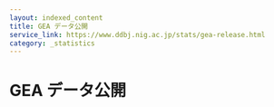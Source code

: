 ```yaml
---
layout: indexed_content
title: GEA データ公開
service_link: https://www.ddbj.nig.ac.jp/stats/gea-release.html
category: _statistics
---
```


# GEA データ公開
<!---
  以下に図・表をHTMLで挿入予定
-->

<div id="stat_area">

</div>

